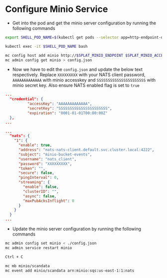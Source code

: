 # Configure Minio Service

* Get into the pod and get the minio server configuration by running the following commands

```bash
export SHELL_POD_NAME=$(kubectl get pods --selector app=http-endpoint-detection -o jsonpath="{.items[0].metadata.name}")

kubectl exec -it $SHELL_POD_NAME bash

mc config host add minio http://$SPLAT_MINIO_ENDPOINT $SPLAT_MINIO_ACCESS_KEY $SPLAT_MINIO_SECRET_KEY
mc admin config get minio > config.json
```

* Now we have to edit the `config.json` and update the below text respectively. Replace `XXXXXXXXX` with your NATS client password, `AAAAAAAAAAAAA` with minio accesskey and `SSSSSSSSSSSSSSSSSSSSSS` with minio secret key. Also ensure NATS enabled flag is set to `true`

```json
...
  "credential": {
          "accessKey": "AAAAAAAAAAAAA",
          "secretKey": "SSSSSSSSSSSSSSSSSSSSSS",
          "expiration": "0001-01-01T00:00:00Z"
  },
...

...
  "nats": {
    "1": {
      "enable": true,
      "address": "nats-nats-client.default.svc.cluster.local:4222",
      "subject": "minio-bucket-events",
      "username": "nats_client",
      "password": "XXXXXXXXX",
      "token": "",
      "secure": false,
      "pingInterval": 0,
      "streaming": {
        "enable": false,
        "clusterID": "",
        "async": false,
        "maxPubAcksInflight": 0
      }
    }
  }
...
```

* Update the minio server configuration by running the following commands

```bash
mc admin config set minio < ./config.json
mc admin service restart minio

Ctrl + C

mc mb minio/scandata
mc event add minio/scandata arn:minio:sqs:us-east-1:1:nats
```
